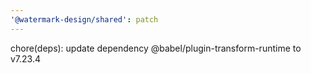 ```yaml
---
'@watermark-design/shared': patch
---
```


chore(deps): update dependency @babel/plugin-transform-runtime to v7.23.4
